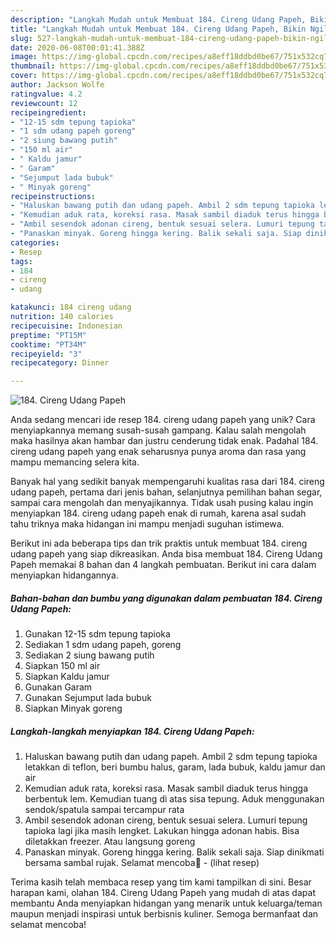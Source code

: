 ```yaml
---
description: "Langkah Mudah untuk Membuat 184. Cireng Udang Papeh, Bikin Ngiler"
title: "Langkah Mudah untuk Membuat 184. Cireng Udang Papeh, Bikin Ngiler"
slug: 527-langkah-mudah-untuk-membuat-184-cireng-udang-papeh-bikin-ngiler
date: 2020-06-08T00:01:41.388Z
image: https://img-global.cpcdn.com/recipes/a8eff18ddbd0be67/751x532cq70/184-cireng-udang-papeh-foto-resep-utama.jpg
thumbnail: https://img-global.cpcdn.com/recipes/a8eff18ddbd0be67/751x532cq70/184-cireng-udang-papeh-foto-resep-utama.jpg
cover: https://img-global.cpcdn.com/recipes/a8eff18ddbd0be67/751x532cq70/184-cireng-udang-papeh-foto-resep-utama.jpg
author: Jackson Wolfe
ratingvalue: 4.2
reviewcount: 12
recipeingredient:
- "12-15 sdm tepung tapioka"
- "1 sdm udang papeh goreng"
- "2 siung bawang putih"
- "150 ml air"
- " Kaldu jamur"
- " Garam"
- "Sejumput lada bubuk"
- " Minyak goreng"
recipeinstructions:
- "Haluskan bawang putih dan udang papeh. Ambil 2 sdm tepung tapioka letakkan di teflon, beri bumbu halus, garam, lada bubuk, kaldu jamur dan air"
- "Kemudian aduk rata, koreksi rasa. Masak sambil diaduk terus hingga berbentuk lem. Kemudian tuang di atas sisa tepung. Aduk menggunakan sendok/spatula sampai tercampur rata"
- "Ambil sesendok adonan cireng, bentuk sesuai selera. Lumuri tepung tapioka lagi jika masih lengket. Lakukan hingga adonan habis. Bisa diletakkan freezer. Atau langsung goreng"
- "Panaskan minyak. Goreng hingga kering. Balik sekali saja. Siap dinikmati bersama sambal rujak. Selamat mencoba💜             (lihat resep)"
categories:
- Resep
tags:
- 184
- cireng
- udang

katakunci: 184 cireng udang 
nutrition: 140 calories
recipecuisine: Indonesian
preptime: "PT15M"
cooktime: "PT34M"
recipeyield: "3"
recipecategory: Dinner

---
```



![184. Cireng Udang Papeh](https://img-global.cpcdn.com/recipes/a8eff18ddbd0be67/751x532cq70/184-cireng-udang-papeh-foto-resep-utama.jpg)

Anda sedang mencari ide resep 184. cireng udang papeh yang unik? Cara menyiapkannya memang susah-susah gampang. Kalau salah mengolah maka hasilnya akan hambar dan justru cenderung tidak enak. Padahal 184. cireng udang papeh yang enak seharusnya punya aroma dan rasa yang mampu memancing selera kita.

Banyak hal yang sedikit banyak mempengaruhi kualitas rasa dari 184. cireng udang papeh, pertama dari jenis bahan, selanjutnya pemilihan bahan segar, sampai cara mengolah dan menyajikannya. Tidak usah pusing kalau ingin menyiapkan 184. cireng udang papeh enak di rumah, karena asal sudah tahu triknya maka hidangan ini mampu menjadi suguhan istimewa.




Berikut ini ada beberapa tips dan trik praktis untuk membuat 184. cireng udang papeh yang siap dikreasikan. Anda bisa membuat 184. Cireng Udang Papeh memakai 8 bahan dan 4 langkah pembuatan. Berikut ini cara dalam menyiapkan hidangannya.

<!--inarticleads1-->

##### Bahan-bahan dan bumbu yang digunakan dalam pembuatan 184. Cireng Udang Papeh:

1. Gunakan 12-15 sdm tepung tapioka
1. Sediakan 1 sdm udang papeh, goreng
1. Sediakan 2 siung bawang putih
1. Siapkan 150 ml air
1. Siapkan  Kaldu jamur
1. Gunakan  Garam
1. Gunakan Sejumput lada bubuk
1. Siapkan  Minyak goreng




<!--inarticleads2-->

##### Langkah-langkah menyiapkan 184. Cireng Udang Papeh:

1. Haluskan bawang putih dan udang papeh. Ambil 2 sdm tepung tapioka letakkan di teflon, beri bumbu halus, garam, lada bubuk, kaldu jamur dan air
1. Kemudian aduk rata, koreksi rasa. Masak sambil diaduk terus hingga berbentuk lem. Kemudian tuang di atas sisa tepung. Aduk menggunakan sendok/spatula sampai tercampur rata
1. Ambil sesendok adonan cireng, bentuk sesuai selera. Lumuri tepung tapioka lagi jika masih lengket. Lakukan hingga adonan habis. Bisa diletakkan freezer. Atau langsung goreng
1. Panaskan minyak. Goreng hingga kering. Balik sekali saja. Siap dinikmati bersama sambal rujak. Selamat mencoba💜 -             (lihat resep)




Terima kasih telah membaca resep yang tim kami tampilkan di sini. Besar harapan kami, olahan 184. Cireng Udang Papeh yang mudah di atas dapat membantu Anda menyiapkan hidangan yang menarik untuk keluarga/teman maupun menjadi inspirasi untuk berbisnis kuliner. Semoga bermanfaat dan selamat mencoba!
